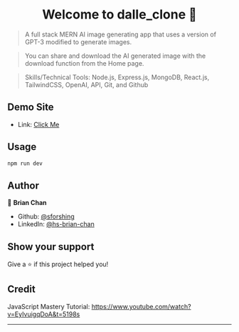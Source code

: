 <h1 align="center">Welcome to dalle_clone 👋</h1>
<p>
</p>

> A full stack MERN AI image generating app that uses a version of GPT-3 modified to generate images. 

> You can share and download the AI generated image with the download function from the Home page.

> Skills/Technical Tools: Node.js, Express.js, MongoDB, React.js, TailwindCSS, OpenAI, API, Git, and Github

## Demo Site

* Link: [Click Me](https://aesthetic-zabaione-c0672e.netlify.app/)

## Usage

```sh
npm run dev
```

## Author

👤 **Brian Chan**

* Github: [@sforshing](https://github.com/sforshing)
* LinkedIn: [@hs-brian-chan](https://linkedin.com/in/hs-brian-chan)

## Show your support

Give a ⭐️ if this project helped you!

## Credit

JavaScript Mastery
Tutorial: https://www.youtube.com/watch?v=EyIvuigqDoA&t=5198s

***
